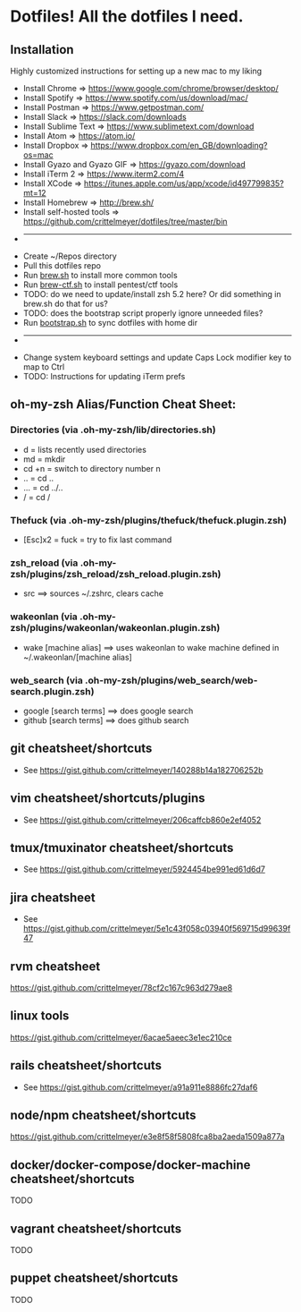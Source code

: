# Dotfiles! All the dotfiles I need.

## Installation
Highly customized instructions for setting up a new mac to my liking

* Install Chrome               => https://www.google.com/chrome/browser/desktop/
* Install Spotify              => https://www.spotify.com/us/download/mac/
* Install Postman              => https://www.getpostman.com/
* Install Slack                => https://slack.com/downloads
* Install Sublime Text         => https://www.sublimetext.com/download
* Install Atom                 => https://atom.io/
* Install Dropbox              => https://www.dropbox.com/en_GB/downloading?os=mac
* Install Gyazo and Gyazo GIF  => https://gyazo.com/download
* Install iTerm 2              => https://www.iterm2.com/4
* Install XCode                => https://itunes.apple.com/us/app/xcode/id497799835?mt=12
* Install Homebrew             => http://brew.sh/
* Install self-hosted tools    => https://github.com/crittelmeyer/dotfiles/tree/master/bin
* -----
* Create ~/Repos directory
* Pull this dotfiles repo
* Run [brew.sh](https://github.com/crittelmeyer/dotfiles/blob/master/brew.sh) to install more common tools
* Run [brew-ctf.sh](https://github.com/crittelmeyer/dotfiles/blob/master/brew-ctf.sh) to install pentest/ctf tools
* TODO: do we need to update/install zsh 5.2 here? Or did something in brew.sh do that for us?
* TODO: does the bootstrap script properly ignore unneeded files?
* Run [bootstrap.sh](https://github.com/crittelmeyer/dotfiles/blob/master/bootstrap.sh) to sync dotfiles with home dir
* -----
* Change system keyboard settings and update Caps Lock modifier key to map to Ctrl
* TODO: Instructions for updating iTerm prefs

## oh-my-zsh Alias/Function Cheat Sheet:

### Directories (via .oh-my-zsh/lib/directories.sh)
* d      =  lists recently used directories
* md     =  mkdir
* cd +n	 =  switch to directory number n
* ..     =  cd ..
* ...    =  cd ../..
* /      =  cd /

### Thefuck (via .oh-my-zsh/plugins/thefuck/thefuck.plugin.zsh)
* [Esc]x2 = fuck = try to fix last command

### zsh_reload (via .oh-my-zsh/plugins/zsh_reload/zsh_reload.plugin.zsh)
* src  ==> sources ~/.zshrc, clears cache

### wakeonlan (via .oh-my-zsh/plugins/wakeonlan/wakeonlan.plugin.zsh)
* wake [machine alias]  ==> uses wakeonlan to wake machine defined in ~/.wakeonlan/[machine alias]

### web_search (via .oh-my-zsh/plugins/web_search/web-search.plugin.zsh)
* google [search terms]  ==> does google search
* github [search terms]  ==> does github search

## git cheatsheet/shortcuts
* See https://gist.github.com/crittelmeyer/140288b14a182706252b

## vim cheatsheet/shortcuts/plugins
* See https://gist.github.com/crittelmeyer/206caffcb860e2ef4052

## tmux/tmuxinator cheatsheet/shortcuts
* See https://gist.github.com/crittelmeyer/5924454be991ed61d6d7

## jira cheatsheet
* See https://gist.github.com/crittelmeyer/5e1c43f058c03940f569715d99639f47

## rvm cheatsheet
https://gist.github.com/crittelmeyer/78cf2c167c963d279ae8

## linux tools
https://gist.github.com/crittelmeyer/6acae5aeec3e1ec210ce

## rails cheatsheet/shortcuts
* See https://gist.github.com/crittelmeyer/a91a911e8886fc27daf6

## node/npm cheatsheet/shortcuts
https://gist.github.com/crittelmeyer/e3e8f58f5808fca8ba2aeda1509a877a

## docker/docker-compose/docker-machine cheatsheet/shortcuts
TODO

## vagrant cheatsheet/shortcuts
TODO

## puppet cheatsheet/shortcuts
TODO
